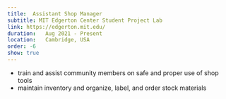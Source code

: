 ```yaml
---
title:  Assistant Shop Manager
subtitle: MIT Edgerton Center Student Project Lab
link: https://edgerton.mit.edu/
duration:   Aug 2021 - Present
location:   Cambridge, USA
order: -6
show: true
---
```


- train and assist community members on safe and proper use of shop tools
- maintain inventory and organize, label, and order stock materials 